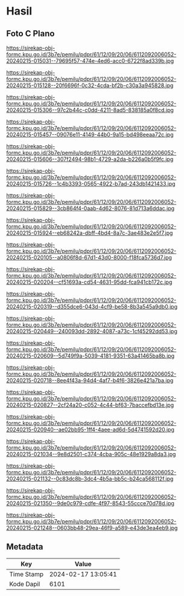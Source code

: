 # Hasil

## Foto C Plano

https://sirekap-obj-formc.kpu.go.id/3b7e/pemilu/pdpr/61/12/09/20/06/6112092006052-20240215-015031--79695f57-474e-4ed6-acc0-6722f8ad339b.jpg

https://sirekap-obj-formc.kpu.go.id/3b7e/pemilu/pdpr/61/12/09/20/06/6112092006052-20240215-015128--20f6696f-0c32-4cda-bf2b-c30a3a945828.jpg

https://sirekap-obj-formc.kpu.go.id/3b7e/pemilu/pdpr/61/12/09/20/06/6112092006052-20240215-015306--97c2b44c-c0dd-4211-8ad5-838185a0f8cd.jpg

https://sirekap-obj-formc.kpu.go.id/3b7e/pemilu/pdpr/61/12/09/20/06/6112092006052-20240215-015457--09076e11-4149-44b0-9a15-bd498eeaa72c.jpg

https://sirekap-obj-formc.kpu.go.id/3b7e/pemilu/pdpr/61/12/09/20/06/6112092006052-20240215-015606--307f2494-98b1-4729-a2da-b226a0b5f9fc.jpg

https://sirekap-obj-formc.kpu.go.id/3b7e/pemilu/pdpr/61/12/09/20/06/6112092006052-20240215-015726--1c4b3393-0565-4922-b7ad-243db1421433.jpg

https://sirekap-obj-formc.kpu.go.id/3b7e/pemilu/pdpr/61/12/09/20/06/6112092006052-20240215-015829--3cb864f4-0aab-4d62-8076-81d713a6ddac.jpg

https://sirekap-obj-formc.kpu.go.id/3b7e/pemilu/pdpr/61/12/09/20/06/6112092006052-20240215-015924--eb68242a-dbff-4bd4-8a7c-3ae483e2e5f7.jpg

https://sirekap-obj-formc.kpu.go.id/3b7e/pemilu/pdpr/61/12/09/20/06/6112092006052-20240215-020105--a0806f8d-67d1-43d0-8000-f18fca5736d7.jpg

https://sirekap-obj-formc.kpu.go.id/3b7e/pemilu/pdpr/61/12/09/20/06/6112092006052-20240215-020204--cf51693a-cd54-4631-95dd-fca941cb172c.jpg

https://sirekap-obj-formc.kpu.go.id/3b7e/pemilu/pdpr/61/12/09/20/06/6112092006052-20240215-020319--d355dce6-043d-4cf9-be58-8b3a545a9db0.jpg

https://sirekap-obj-formc.kpu.go.id/3b7e/pemilu/pdpr/61/12/09/20/06/6112092006052-20240215-020449--240093dd-2892-4087-a73c-1cf45292dd53.jpg

https://sirekap-obj-formc.kpu.go.id/3b7e/pemilu/pdpr/61/12/09/20/06/6112092006052-20240215-020609--5d749f9a-5039-4181-9351-63a41465ba8b.jpg

https://sirekap-obj-formc.kpu.go.id/3b7e/pemilu/pdpr/61/12/09/20/06/6112092006052-20240215-020718--8ee4f43a-94d4-4af7-b4f6-3826e421a7ba.jpg

https://sirekap-obj-formc.kpu.go.id/3b7e/pemilu/pdpr/61/12/09/20/06/6112092006052-20240215-020827--2cf24a20-c052-4c44-bf63-7baccefbd13e.jpg

https://sirekap-obj-formc.kpu.go.id/3b7e/pemilu/pdpr/61/12/09/20/06/6112092006052-20240215-020940--ae02bb95-1ff4-4aee-ad6d-5d4741592d20.jpg

https://sirekap-obj-formc.kpu.go.id/3b7e/pemilu/pdpr/61/12/09/20/06/6112092006052-20240215-021034--9e8d2501-c374-4cba-905c-48e1929a8da3.jpg

https://sirekap-obj-formc.kpu.go.id/3b7e/pemilu/pdpr/61/12/09/20/06/6112092006052-20240215-021132--0c83dc8b-3dc4-4b5a-bb5c-b24ca568112f.jpg

https://sirekap-obj-formc.kpu.go.id/3b7e/pemilu/pdpr/61/12/09/20/06/6112092006052-20240215-021350--9de0c979-cdfe-4f97-8543-55ccce70d78d.jpg

https://sirekap-obj-formc.kpu.go.id/3b7e/pemilu/pdpr/61/12/09/20/06/6112092006052-20240215-021248--0603bb48-29ea-46f9-a589-e43de3ea4eb9.jpg


## Metadata

| Key        | Value               |
| ---------- | ------------------- |
| Time Stamp | 2024-02-17 13:05:41 |
| Kode Dapil | 6101                |



